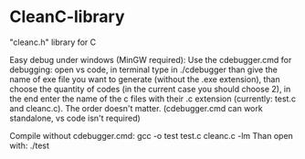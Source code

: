 # CleanC-library
"cleanc.h" library for C

Easy debug under windows (MinGW required):
Use the cdebugger.cmd for debugging: open vs code, in terminal type in ./cdebugger
than give the name of exe file you want to generate (without the .exe extension), than
choose the quantity of codes (in the current case you should choose 2), in the end
enter the name of the c files with their .c extension (currently: test.c and cleanc.c).
The order doesn't matter.
(cdebugger.cmd can work standalone, vs code isn't required)

Compile without cdebugger.cmd: gcc -o test test.c cleanc.c -lm
Than open with: ./test
